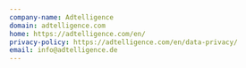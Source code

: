 ```yaml
---
company-name: Adtelligence
domain: adtelligence.com
home: https://adtelligence.com/en/
privacy-policy: https://adtelligence.com/en/data-privacy/
email: info@adtelligence.de
---
```




